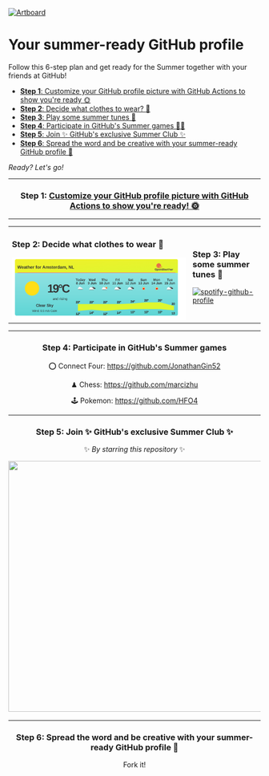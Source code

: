 [![Artboard](https://user-images.githubusercontent.com/85340447/120783810-b112d880-c52b-11eb-8648-e6bfe9e4897e.png)](https://github.com/summer-octo/summer-octo)

<!-- <pre>
🌞🌞                  🏊             🌴 🏝️🏝️🏝️🏝️ 
🌞🌞                                🌴🏝️🏝️🏝️🏝️🏝️  
           🏊              🏊       🌴🏝️🏝️🏝️🏝️🏝️
	                          🌴🏝️🏝️🏝️🏝️🏝️🏝️

🏊             🏊       🏝️ 
&nbsp;&nbsp;&nbsp;🏊&nbsp;🏊&nbsp;&nbsp;&nbsp;&nbsp;🏝️&nbsp;
&nbsp;🏊&nbsp;&nbsp;&nbsp;&nbsp;🏊&nbsp;&nbsp;&nbsp;&nbsp;🏝️&nbsp;
&nbsp;&nbsp;&nbsp;👕🏊&nbsp;&nbsp;&nbsp;🌴🏝️&nbsp;
</pre> -->


	
# Your summer-ready GitHub profile 

Follow this 6-step plan and get ready for the Summer together with your friends at GitHub!
	
- [**Step 1**: Customize your GitHub profile picture with GitHub Actions to show you're ready 🌞](https://github.com/summer-octo/summer-octo#step-1--customize-your-github-profile-picture-with-github-actions-to-show-youre-ready--)
- [**Step 2**: Decide what clothes to wear? 🥵](https://github.com/summer-octo/summer-octo#step-2-decide-what-clothes-to-wear-)
- [**Step 3**: Play some summer tunes 🎷](https://github.com/summer-octo/summer-octo#step-3-play-some-summer-tunes-)
- [**Step 4**: Participate in GitHub's Summer games 🏄‍♀️](https://github.com/summer-octo/summer-octo#step-4-participate-in-githubs-summer-games)
- [**Step 5**: Join ✨ GitHub's exclusive Summer Club ✨](https://github.com/summer-octo/summer-octo#step-5-join--githubs-exclusive-summer-club-)
- [**Step 6**: Spread the word and be creative with your summer-ready GitHub profile 📣](https://github.com/summer-octo/summer-octo#step-6-spread-the-word-and-be-creative-with-your-summer-ready-github-profile-)
	

_Ready? Let's go!_

---

<div align="center">

### Step 1: <a href="https://github.com/SvanBoxel/secret-profile/issues/new/choose"> Customize your GitHub profile picture with GitHub Actions to show you're ready! 🌞 </a> 

---

<table>
<tr>
<td>

### Step 2: Decide what clothes to wear 🥵
	
<img src="./weather.png" />
				
</td>
<td>
	
### Step 3: Play some summer tunes 🎷
[![spotify-github-profile](https://spotify-github-profile.vercel.app/api/view?uid=1114125855&cover_image=true&theme=default)](https://github.com/kittinan/spotify-github-profile)
			
</td>
</tr>
</table>

---

### Step 4: Participate in GitHub's Summer games
	
⭕ Connect Four: https://github.com/JonathanGin52 
	
♟ Chess: https://github.com/marcizhu 
	
🕹 Pokemon: https://github.com/HFO4 
	

---

### Step 5: Join ✨ GitHub's exclusive Summer Club ✨ 
✨ _By starring this repository_ ✨
	
<img src="https://summerfest2021.blob.core.windows.net/summer-profiles/summer-footer.svg?" width="1024" height="500">

---

### Step 6: Spread the word and be creative with your summer-ready GitHub profile 📣

Fork it! 
</div>
